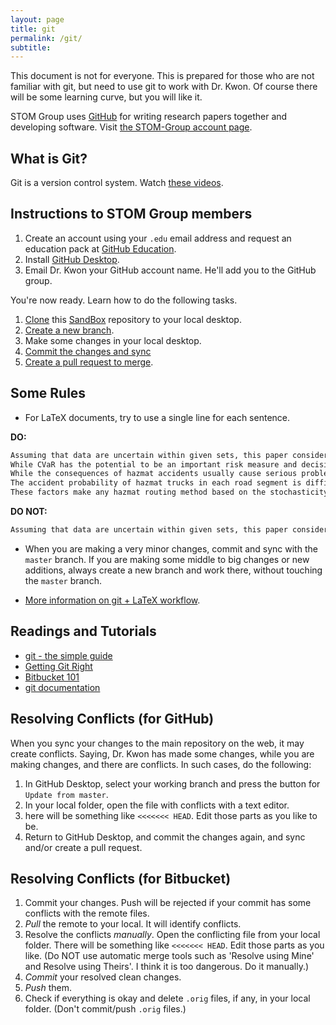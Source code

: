 ```yaml
---
layout: page
title: git
permalink: /git/
subtitle:
---
```


This document is not for everyone. This is prepared for those who are not familiar with git, but need to use git to work with Dr. Kwon. Of course there will be some learning curve, but you will like it.

STOM Group uses [GitHub](https://github.com) for writing research papers together and developing software. Visit [the STOM-Group account page](https://github.com/STOM-Group).

## What is Git?
Git is a version control system. Watch [these videos](http://git-scm.com/videos).

## Instructions to STOM Group members
1. Create an account using your `.edu` email address and request an education pack at [GitHub Education](https://education.github.com/).
2. Install [GitHub Desktop](https://desktop.github.com).
3. Email Dr. Kwon your GitHub account name. He'll add you to the GitHub group.

You're now ready. Learn how to do the following tasks.

1. [Clone](https://help.github.com/desktop/guides/contributing/cloning-a-repository-from-github-desktop/) this [SandBox](https://github.com/STOM-Group/SandBox) repository to your local desktop.
2. [Create a new branch](https://help.github.com/desktop/guides/contributing/creating-a-branch-for-your-work/).
3. Make some changes in your local desktop.
4. [Commit the changes and sync](https://help.github.com/desktop/guides/contributing/committing-and-reviewing-changes-to-your-project/)
5. [Create a pull request to merge](https://help.github.com/desktop/guides/contributing/sending-a-pull-request/).


## Some Rules

* For LaTeX documents, try to use a single line for each sentence.

**DO:**

~~~ latex
Assuming that data are uncertain within given sets, this paper considers a worst-case CVaR (WCVaR) minimization problem for hazmat routing.
While CVaR has the potential to be an important risk measure and decision-making tool in the context of hazmat transportation of a low-probability-high-consequence nature, there is a critical issue that must be addressed in any hazmat routing method---\emph{data uncertainty}.
While the consequences of hazmat accidents usually cause serious problems, hazmat-accident data are usually insufficient for constructing probability distributions.
The accident probability of hazmat trucks in each road segment is difficult to estimate and consequences from such accidents are dependent on various and uncertain factors such as the severity of the accident, local population density and weather conditions at the time of the accident, the type of hazmat shipment, and the quantity of hazmat released \citep{Kwon2013rsp}.
These factors make any hazmat routing method based on the stochasticity of data less meaningful.
~~~

**DO NOT:**

~~~latex
Assuming that data are uncertain within given sets, this paper considers a worst-case CVaR (WCVaR) minimization problem for hazmat routing. While CVaR has the potential to be an important risk measure and decision-making tool in the context of hazmat transportation of a low-probability-high-consequence nature, there is a critical issue that must be addressed in any hazmat routing method---\emph{data uncertainty}. While the consequences of hazmat accidents usually cause serious problems, hazmat-accident data are usually insufficient for constructing probability distributions. The accident probability of hazmat trucks in each road segment is difficult to estimate and consequences from such accidents are dependent on various and uncertain factors such as the severity of the accident, local population density and weather conditions at the time of the accident, the type of hazmat shipment, and the quantity of hazmat released \citep{Kwon2013rsp}. These factors make any hazmat routing method based on the stochasticity of data less meaningful.
~~~

* When you are making a very minor changes, commit and sync with the `master` branch. If you are making some middle to big changes or new additions, always create a new branch and work there, without touching the `master` branch.

* [More information on git + LaTeX workflow](http://stackoverflow.com/questions/6188780/git-latex-workflow).


## Readings and Tutorials
- [git - the simple guide](https://rogerdudler.github.io/git-guide/index.html)
- [Getting Git Right](https://www.atlassian.com/git/?atl_medium=AC&amp;atl_source=STPBB&amp;atl_camp=default_sub1)
- [Bitbucket 101](https://confluence.atlassian.com/display/BITBUCKET/Bitbucket+101;jsessionid=64E39ABE2046636E1312BFE274C3A56F.node1)
- [git documentation](http://www.git-scm.com/doc)


## Resolving Conflicts (for GitHub)
When you sync your changes to the main repository on the web, it may create conflicts. Saying, Dr. Kwon has made some changes, while you are making changes, and there are conflicts. In such cases, do the following:

1. In GitHub Desktop, select your working branch and press the button for `Update from master`.  
2. In your local folder, open the file with conflicts with a text editor.
3. here will be something like  `<<<<<<< HEAD`. Edit those parts as you like to be.
4. Return to GitHub Desktop, and commit the changes again, and sync and/or create a pull request.


## Resolving Conflicts (for Bitbucket)
1. Commit your changes. Push will be rejected if your commit has some conflicts with the remote files.
2. <em>Pull</em> the remote to your local. It will identify conflicts.
3. Resolve the conflicts <em>manually</em>. Open the conflicting file from your local folder. There will be something like  `<<<<<<< HEAD`. Edit those parts as you like. (Do NOT use automatic merge tools such as 'Resolve using Mine' and Resolve using Theirs'. I think it is too dangerous. Do it manually.)
4. <em>Commit</em> your resolved clean changes.
5. <em>Push</em> them.
6. Check if everything is okay and delete `.orig` files, if any, in your local folder. (Don't commit/push `.orig` files.)
